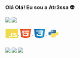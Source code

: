 ### Olá Olá! Eu sou a Atr3ssa 👽
<div>
  <a href="https://github.com/atr3ssa">
  <img height="180em" src="https://github-readme-stats.vercel.app/api?username=atr3ssa&show_icons=false&theme=dark&include_all_commits=true&count_private=true"/>
  <img height="135em" src="https://github-readme-stats.vercel.app/api/top-langs/?username=atr3ssa&layout=compact&langs_count=16&theme=dark"/>
</div>
<div style="display: inline_block"><br>
  <img align="center" alt="Rafa-Js" height="30" width="40" src="https://raw.githubusercontent.com/devicons/devicon/master/icons/javascript/javascript-plain.svg">
  <img align="center" alt="Rafa-HTML" height="30" width="40" src="https://raw.githubusercontent.com/devicons/devicon/master/icons/html5/html5-original.svg">
  <img align="center" alt="Rafa-CSS" height="30" width="40" src="https://raw.githubusercontent.com/devicons/devicon/master/icons/css3/css3-original.svg">
  <img align="center" alt="Rafa-Python" height="30" width="40" src="https://raw.githubusercontent.com/devicons/devicon/master/icons/python/python-original.svg">
</div>
    
  ##
 
<div> 
 
  <a href="https://instagram.com/atr3ssa" target="_blank"><img src="https://img.shields.io/badge/-Instagram-%23E4405F?style=for-the-badge&logo=instagram&logoColor=white" target="_blank"></a> 
  <a href = "mailto:dre.emy89@gmail.com"><img src="https://img.shields.io/badge/-Gmail-%23333?style=for-the-badge&logo=gmail&logoColor=white" target="_blank"></a>
  <a href="https://www.linkedin.com/in/andressa-rab%C3%AAlo-7839711bb?utm_source=share&utm_campaign=share_via&utm_content=profile&utm_medium=android_app" target="_blank"><img src="https://img.shields.io/badge/-LinkedIn-%230077B5?style=for-the-badge&logo=linkedin&logoColor=white" target="_blank"></a> 

